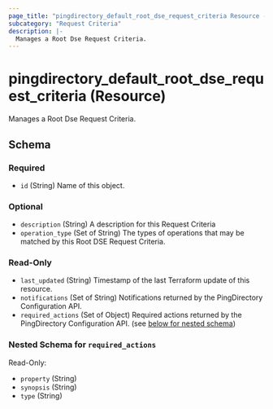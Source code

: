 ```yaml
---
page_title: "pingdirectory_default_root_dse_request_criteria Resource - terraform-provider-pingdirectory"
subcategory: "Request Criteria"
description: |-
  Manages a Root Dse Request Criteria.
---
```


# pingdirectory_default_root_dse_request_criteria (Resource)

Manages a Root Dse Request Criteria.



<!-- schema generated by tfplugindocs -->
## Schema

### Required

- `id` (String) Name of this object.

### Optional

- `description` (String) A description for this Request Criteria
- `operation_type` (Set of String) The types of operations that may be matched by this Root DSE Request Criteria.

### Read-Only

- `last_updated` (String) Timestamp of the last Terraform update of this resource.
- `notifications` (Set of String) Notifications returned by the PingDirectory Configuration API.
- `required_actions` (Set of Object) Required actions returned by the PingDirectory Configuration API. (see [below for nested schema](#nestedatt--required_actions))

<a id="nestedatt--required_actions"></a>
### Nested Schema for `required_actions`

Read-Only:

- `property` (String)
- `synopsis` (String)
- `type` (String)



